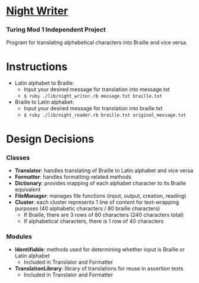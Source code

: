 # [Night Writer](https://backend.turing.io/module1/projects/night_writer/) 
### Turing Mod 1 Independent Project
Program for translating alphabetical characters into Braille and vice versa. 


# Instructions 
- Latin alphabet to Braille:
  - Input your desired message for translation into message.txt 
  - `$ ruby ./lib/night_writer.rb message.txt braille.txt`
- Braille to Latin alphabet: 
  - Input your desired message for translation into braille.txt 
  - `$ ruby ./lib/night_reader.rb braille.txt original_message.txt`


# Design Decisions
### Classes 
- **Translator**: handles translating of Braille to Latin alphabet and vice versa 
- **Formatter**: handles formatting-related methods 
- **Dictionary**: provides mapping of each alphabet character to its Braille equivalent
- **FileManager**: manages file functions (input, output, creation, reading)
- **Cluster**: each cluster represents 1 line of content for text-wrapping purposes (40 alphabetic characters / 80 braille characters)
  - If Braille, there are 3 rows of 80 characters (240 characters total)
  - If alphabetical characters, there is 1 row of 40 characters

### Modules 
- **Identifiable**: methods used for determining whether input is Braille or Latin alphabet
  - Included in Translator and Formatter
- **TranslationLibrary**: library of translations for reuse in assertion tests 
  - Included in Translator and Formatter 



